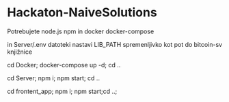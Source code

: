 # Hackaton-NaiveSolutions

Potrebujete node.js npm in docker docker-compose

in Server/.env datoteki nastavi LIB_PATH spremenljivko kot pot do bitcoin-sv knjižnice

cd Docker; docker-compose up -d; cd ..

cd Server; npm i; npm start; cd ..

cd frontent_app; npm i; npm start;cd ..;

